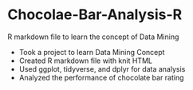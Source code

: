 # Chocolae-Bar-Analysis-R
R markdown file to learn the concept of Data Mining


* Took a project to learn Data Mining Concept
* Created R markdown file with knit HTML
* Used ggplot, tidyverse, and dplyr for data analysis
* Analyzed the performance of chocolate bar rating
